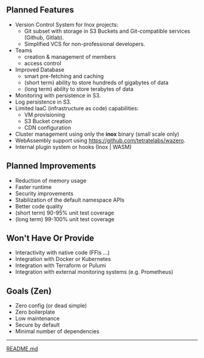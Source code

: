 ## Planned Features

- Version Control System for Inox projects:
    - Git subset with storage in S3 Buckets and Git-compatible services (Github, Gitlab).
    - Simplified VCS for non-professional developers.
- Teams
    - creation & management of members
    - access control
- Improved Database
    - smart pre-fetching and caching
    - (short term) ability to store hundreds of gigabytes of data
    - (long term)  ability to store terabytes of data 
- Monitoring with persistence in S3.
- Log persistence in S3.
- Limited IaaC (infrastructure as code) capabilities:
    - VM provisioning
    - S3 Bucket creation
    - CDN configuration
- Cluster management using only the **inox** binary (small scale only)
- WebAssembly support using https://github.com/tetratelabs/wazero.
- Internal plugin system or hooks (Inox | WASM)

## Planned Improvements

- Reduction of memory usage
- Faster runtime
- Security improvements
- Stabilization of the default namespace APIs
- Better code quality
- (short term) 90-95% unit test coverage
- (long term) 99-100% unit test coverage

## Won't Have Or Provide 

- Interactivity with native code (FFIs ...)
- Integration with Docker or Kubernetes
- Integration with Terraform or Pulumi
- Integration with external monitoring systems (e.g. Prometheus)

## Goals (Zen)

- Zero config (or dead simple)
- Zero boilerplate
- Low maintenance
- Secure by default
- Minimal number of dependencies

___

[README.md](./README.md)